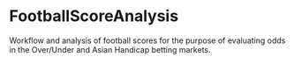 # FootballScoreAnalysis
Workflow and analysis of football scores for the purpose of evaluating odds in the Over/Under and Asian Handicap betting markets.
